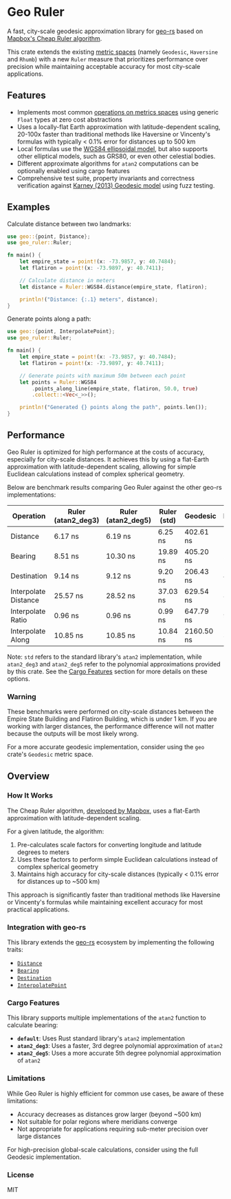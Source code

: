 # Geo Ruler

A fast, city-scale geodesic approximation library for [geo-rs](https://docs.rs/geo/latest/geo/) based on [Mapbox's Cheap Ruler algorithm](https://blog.mapbox.com/fast-geodesic-approximations-with-cheap-ruler-106f229ad016).

This crate extends the existing [metric spaces](https://docs.rs/geo/latest/geo/#metric-spaces) (namely `Geodesic`, `Haversine` and `Rhumb`) with a new `Ruler` measure that prioritizes performance over precision while maintaining acceptable accuracy for most city-scale applications.

## Features

- Implements most common [operations on metrics spaces](https://docs.rs/geo/latest/geo/#operations-on-metric-spaces) using generic `Float` types at zero cost abstractions
- Uses a locally-flat Earth approximation with latitude-dependent scaling, 20-100x faster than traditional methods like Haversine or Vincenty's formulas with typically < 0.1% error for distances up to 500 km
- Local formulas use the [WGS84 ellipsoidal model](https://en.wikipedia.org/wiki/World_Geodetic_System#WGS_84), but also supports other elliptical models, such as GRS80, or even other celestial bodies.
- Different approximate algorithms for `atan2` computations can be optionally enabled using cargo features
- Comprehensive test suite, property invariants and correctness verification against [Karney (2013) Geodesic model](https://arxiv.org/pdf/1109.4448.pdf) using fuzz testing.

## Examples

Calculate distance between two landmarks:

```rust
use geo::{point, Distance};
use geo_ruler::Ruler;

fn main() {
    let empire_state = point!(x: -73.9857, y: 40.7484);
    let flatiron = point!(x: -73.9897, y: 40.7411);

    // Calculate distance in meters
    let distance = Ruler::WGS84.distance(empire_state, flatiron);

    println!("Distance: {:.1} meters", distance);
}
```

Generate points along a path:

```rust
use geo::{point, InterpolatePoint};
use geo_ruler::Ruler;

fn main() {
    let empire_state = point!(x: -73.9857, y: 40.7484);
    let flatiron = point!(x: -73.9897, y: 40.7411);

    // Generate points with maximum 50m between each point
    let points = Ruler::WGS84
        .points_along_line(empire_state, flatiron, 50.0, true)
        .collect::<Vec<_>>();

    println!("Generated {} points along the path", points.len());
}
```

## Performance

Geo Ruler is optimized for high performance at the costs of accuracy, especially for city-scale distances. It achieves this by using a flat-Earth approximation with latitude-dependent scaling, allowing for simple Euclidean calculations instead of complex spherical geometry.

Below are benchmark results comparing Geo Ruler against the other geo-rs implementations:

| Operation            | Ruler (atan2_deg3) | Ruler (atan2_deg5) | Ruler (std) | Geodesic   | Haversine | Rhumb     |
|----------------------|--------------------|--------------------|-------------|------------|-----------|-----------|
| Distance             | 6.17 ns            | 6.19 ns            | 6.25 ns     | 402.61 ns  | 16.35 ns  | 21.31 ns  |
| Bearing              | 8.51 ns            | 10.30 ns           | 19.89 ns    | 405.20 ns  | 25.06 ns  | 31.38 ns  |
| Destination          | 9.14 ns            | 9.12 ns            | 9.20 ns     | 206.43 ns  | 48.95 ns  | 33.21 ns  |
| Interpolate Distance | 25.57 ns           | 28.52 ns           | 37.03 ns    | 629.54 ns  | 84.33 ns  | 90.63 ns  |
| Interpolate Ratio    | 0.96 ns            | 0.96 ns            | 0.99 ns     | 647.79 ns  | 90.97 ns  | 89.71 ns  |
| Interpolate Along    | 10.85 ns           | 10.85 ns           | 10.84 ns    | 2160.50 ns | 349.33 ns | 348.23 ns |

Note: `std` refers to the standard library's `atan2` implementation, while `atan2_deg3` and `atan2_deg5` refer to the polynomial approximations provided by this crate. See the [Cargo Features](#cargo-features) section for more details on these options.

### Warning

These benchmarks were performed on city-scale distances between the Empire State Building and Flatiron Building, which is under 1 km. If you are working with larger distances, the performance difference will not matter because the outputs will be most likely wrong.

For a more accurate geodesic implementation, consider using the `geo` crate's `Geodesic` metric space.

## Overview

### How It Works

The Cheap Ruler algorithm, [developed by Mapbox](https://blog.mapbox.com/fast-geodesic-approximations-with-cheap-ruler-106f229ad016), uses a flat-Earth approximation with latitude-dependent scaling.

For a given latitude, the algorithm:

1. Pre-calculates scale factors for converting longitude and latitude degrees to meters
2. Uses these factors to perform simple Euclidean calculations instead of complex spherical geometry
3. Maintains high accuracy for city-scale distances (typically < 0.1% error for distances up to ~500 km)

This approach is significantly faster than traditional methods like Haversine or Vincenty's formulas while maintaining excellent accuracy for most practical applications.

### Integration with geo-rs

This library extends the [geo-rs](https://docs.rs/geo/latest/geo/) ecosystem by implementing the following traits:

- [`Distance`](https://docs.rs/geo/latest/geo/algorithm/line_measures/trait.Distance.html)
- [`Bearing`](https://docs.rs/geo/latest/geo/algorithm/line_measures/trait.Bearing.html)
- [`Destination`](https://docs.rs/geo/latest/geo/algorithm/line_measures/trait.Destination.html)
- [`InterpolatePoint`](https://docs.rs/geo/latest/geo/algorithm/line_measures/trait.InterpolatePoint.html)

### Cargo Features

This library supports multiple implementations of the `atan2` function to calculate bearing:

- **`default`**: Uses Rust standard library's `atan2` implementation
- **`atan2_deg3`**: Uses a faster, 3rd degree polynomial approximation of `atan2`
- **`atan2_deg5`**: Uses a more accurate 5th degree polynomial approximation of `atan2`

### Limitations

While Geo Ruler is highly efficient for common use cases, be aware of these limitations:

- Accuracy decreases as distances grow larger (beyond ~500 km)
- Not suitable for polar regions where meridians converge
- Not appropriate for applications requiring sub-meter precision over large distances

For high-precision global-scale calculations, consider using the full Geodesic implementation.

### License

MIT
